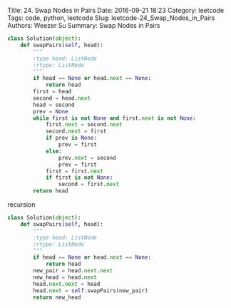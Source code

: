 Title: 24. Swap Nodes in Pairs 
Date: 2016-09-21 18:23
Category: leetcode
Tags: code, python, leetcode
Slug: leetcode-24_Swap_Nodes_in_Pairs 
Authors: Weezer Su
Summary: Swap Nodes in Pairs


```python
class Solution(object):
    def swapPairs(self, head):
        """
        :type head: ListNode
        :rtype: ListNode
        """
        if head == None or head.next == None:
            return head
        first = head
        second = head.next
        head = second
        prev = None
        while first is not None and first.next is not None:
            first.next = second.next
            second.next = first
            if prev is None:
                prev = first
            else:
                prev.next = second
                prev = first
            first = first.next
            if first is not None:
                second = first.next
        return head
```
 
recursion
```python
class Solution(object):
    def swapPairs(self, head):
        """
        :type head: ListNode
        :rtype: ListNode
        """
        if head == None or head.next == None:
            return head
        new_pair = head.next.next
        new_head = head.next
        head.next.next = head
        head.next = self.swapPairs(new_pair)
        return new_head
```
